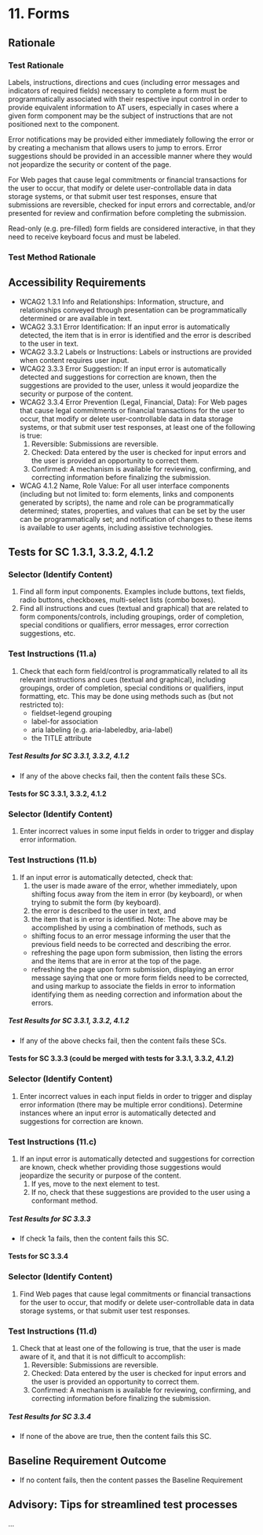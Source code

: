 # 11. Forms
## Rationale
### Test Rationale
Labels, instructions, directions and cues (including error messages and indicators of required fields) necessary to complete a form must be programmatically associated with their respective input control in order to provide equivalent information to AT users, especially in cases where a given form component may be the subject of instructions that are not positioned next to the component.

Error notifications may be provided either immediately following the error or by creating a mechanism that allows users to jump to errors. Error suggestions should be provided in an accessible manner where they would not jeopardize the security or content of the page.

For Web pages that cause legal commitments or financial transactions for the user to occur, that modify or delete user-controllable data in data storage systems, or that submit user test responses, ensure that submissions are reversible, checked for input errors and correctable, and/or presented for review and confirmation before completing the submission.

Read-only (e.g. pre-filled) form fields are considered interactive, in that they need to receive keyboard focus and must be labeled.

### Test Method Rationale

## Accessibility Requirements
* WCAG2 1.3.1 Info and Relationships: Information, structure, and relationships conveyed through presentation can be programmatically determined or are available in text. 
* WCAG2 3.3.1 Error Identification: If an input error is automatically detected, the item that is in error is identified and the error is described to the user in text.
* WCAG2 3.3.2 Labels or Instructions: Labels or instructions are provided when content requires user input.
* WCAG2 3.3.3 Error Suggestion: If an input error is automatically detected and suggestions for correction are known, then the suggestions are provided to the user, unless it would jeopardize the security or purpose of the content.
* WCAG2 3.3.4 Error Prevention (Legal, Financial, Data): For Web pages that cause legal commitments or financial transactions for the user to occur, that modify or delete user-controllable data in data storage systems, or that submit user test responses, at least one of the following is true:
   1. Reversible: Submissions are reversible.
   1. Checked: Data entered by the user is checked for input errors and the user is provided an opportunity to correct them.
   1. Confirmed: A mechanism is available for reviewing, confirming, and correcting information before finalizing the submission.
* WCAG 4.1.2 Name, Role Value: For all user interface components (including but not limited to: form elements, links and components generated by scripts), the name and role can be programmatically determined; states, properties, and values that can be set by the user can be programmatically set; and notification of changes to these items is available to user agents, including assistive technologies.

## Tests for SC 1.3.1, 3.3.2, 4.1.2
### Selector (Identify Content)
1. Find all form input components. Examples include buttons, text fields, radio buttons, checkboxes, multi-select lists (combo boxes).
1. Find all instructions and cues (textual and graphical) that are related to form components/controls, including groupings, order of completion, special conditions or qualifiers, error messages, error correction suggestions, etc. 

### Test Instructions (11.a)
1. Check that each form field/control is programmatically related to all its relevant instructions and cues (textual and graphical), including groupings, order of completion, special conditions or qualifiers, input formatting, etc. This may be done using methods such as (but not restricted to):
   * fieldset-legend grouping
   * label-for association
   * aria labeling (e.g. aria-labeledby, aria-label)
   * the TITLE attribute

##### Test Results for SC 3.3.1, 3.3.2, 4.1.2
* If any of the above checks fail, then the content fails these SCs.

#### Tests for SC 3.3.1, 3.3.2, 4.1.2
### Selector (Identify Content)
1. Enter incorrect values in some input fields in order to trigger and display error information.

### Test Instructions (11.b)
1. If an input error is automatically detected, check that:
   1. the user is made aware of the error, whether immediately, upon shifting focus away from the item in error (by keyboard), or when trying to submit the form (by keyboard). 
   1. the error is described to the user in text, and
   1. the item that is in error is identified.
Note: The above may be accomplished by using a combination of methods, such as 
   * shifting focus to an error message informing the user that the previous field needs to be corrected and describing the error.
   * refreshing the page upon form submission, then listing the errors and the items that are in error at the top of the page.
   * refreshing the page upon form submission, displaying an error message saying that one or more form fields need to be corrected, and using markup to associate the fields in error to information identifying them as needing correction and information about the errors.
   
##### Test Results for SC 3.3.1, 3.3.2, 4.1.2
* If any of the above checks fail, then the content fails these SCs.

#### Tests for SC 3.3.3 (could be merged with tests for 3.3.1, 3.3.2, 4.1.2)
### Selector (Identify Content)
1. Enter incorrect values in each input fields in order to trigger and display error information (there may be multiple error conditions). Determine instances where an input error is automatically detected and suggestions for correction are known.

### Test Instructions (11.c)
1. If an input error is automatically detected and suggestions for correction are known, check whether providing those  suggestions would jeopardize the security or purpose of the content.
   1. If yes, move to the next element to test.
   1. If no, check that these suggestions are provided to the user using a conformant method.
   
##### Test Results for SC 3.3.3
* If check 1a fails, then the content fails this SC.

#### Tests for SC 3.3.4
### Selector (Identify Content)
1. Find Web pages that cause legal commitments or financial transactions for the user to occur, that modify or delete user-controllable data in data storage systems, or that submit user test responses.

### Test Instructions (11.d)
1. Check that at least one of the following is true, that the user is made aware of it, and that it is not difficult to accomplish:
   1. Reversible: Submissions are reversible.
   1. Checked: Data entered by the user is checked for input errors and the user is provided an opportunity to correct them.
   1. Confirmed: A mechanism is available for reviewing, confirming, and correcting information before finalizing the submission.
   
##### Test Results for SC 3.3.4
* If none of the above are true, then the content fails this SC.

## Baseline Requirement Outcome
* If no content fails, then the content passes the Baseline Requirement


## Advisory: Tips for streamlined test processes
...
